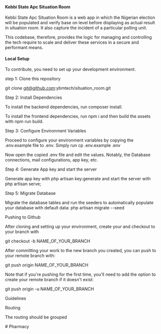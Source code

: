 <h4>Kebbi State Apc Situation Room</h4>

<p>Kebbi State Apc Situation Room is a web app in which the Nigerian election will be populated and verify base on level before displaying as actual result in situation room. It also capture the incident of a particular polling unit.</p>

<p>This codebase, therefore, provides the logic for managing and controlling the tech require to scale and deliver these services in a secure and performant means.</p>

<h4>Local Setup</h4>

To contribute, you need to set up your development environment.

step 1: Clone this repository

git clone git@github.com:ybmtech/situation_room.git

Step 2: Install Dependencies

To install the backend dependencies, run composer install.

To install the frontend dependencies, run npm i and then build the assets with npm run build.

Step 3: Configure Environment Variables

Proceed to configure your environment variables by copying the .env.example file to .env. Simply run cp .env.example .env

Now open the copied .env file and edit the values. Notably, the Database connections, mail configurations, app key, etc.

Step 4: Generate App key and start the server

Generate app key with php artisan key:generate and start the server with php artisan serve;

Step 5: Migrate Database

Migrate the database tables and  run the seeders to automatically populate your database with default data: php artisan migrate --seed


Pushing to Github

After cloning and setting up your environment, create your and checkout to your branch with

git checkout -b NAME_OF_YOUR_BRANCH

After committing your work to the new branch you created, you can push to your remote branch with:

git push origin NAME_OF_YOUR_BRANCH

Note that if you're pushing for the first time, you'll need to add the option to create your remote branch if it doesn't exist:

git push origin -u NAME_OF_YOUR_BRANCH


Guidelines

Routing

The routing should be grouped 


#   P h a r m a c y  
 